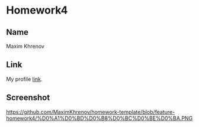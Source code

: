 # Homework4

## Name

Maxim Khrenov

## Link

My profile [link](https://codefights.com/profile/maximkhrenov).


## Screenshot
https://github.com/MaximKhrenov/homework-template/blob/feature-homework4/%D0%A1%D0%BD%D0%B8%D0%BC%D0%BE%D0%BA.PNG

